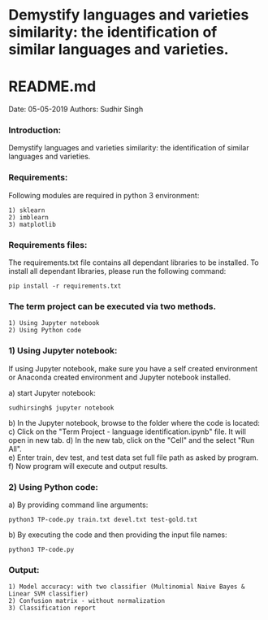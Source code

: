 # Demystify languages and varieties similarity: the identification of similar languages and varieties.

README.md
==========================
Date: 05-05-2019
Authors: Sudhir Singh


### Introduction: 
Demystify languages and varieties similarity: the identification of similar languages and varieties.


### Requirements: 
Following modules are required in python 3 environment:

    1) sklearn
    2) imblearn
    3) matplotlib


### Requirements files:
The requirements.txt file contains all dependant libraries to be installed.
To install all dependant libraries, please run the following command:

    pip install -r requirements.txt


### The term project can be executed via two methods. <br>
    
    1) Using Jupyter notebook
    2) Using Python code


### 1) Using Jupyter notebook: <br>
If using Jupyter notebook, make sure you have a self created environment 
or Anaconda created environment and Jupyter notebook installed.

a) start Jupyter notebook: <br>
    
    sudhirsingh$ jupyter notebook

b) In the Jupyter notebook, browse to the folder where the code is located: <br>
c) Click on the "Term Project - language identification.ipynb" file. It will open in new tab.
d) In the new tab, click on the "Cell" and the select "Run All". <br>
e) Enter train, dev test, and test data set full file path as asked by program. <br>
f) Now program will execute and output results.

### 2) Using Python code:

a) By providing command line arguments: <br>
    
    python3 TP-code.py train.txt devel.txt test-gold.txt

b) By executing the code and then providing the input file names: <br>
    
    python3 TP-code.py

### Output:

    1) Model accuracy: with two classifier (Multinomial Naive Bayes & Linear SVM classifier)
    2) Confusion matrix - without normalization
    3) Classification report
